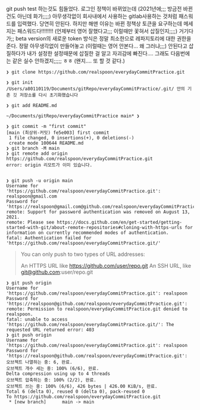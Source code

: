  git push test 하는것도 힘들었다.
 로그인 정책이 바뀌었는데 (2021년에;;; 방금전 바뀐건도 아닌데 화가;;;;)
 아무생각없이 회사내에서 사용하는 gitlab사용하는 것처럼 패스워드를 입력했다.
 당연히 안된다. 하지만 해맨 이유는 바뀐 정책상 토큰을 요구하는데 메세지는 패스워드다!!!!!!!! 
 (언제부터 영어 잘했다고;;; 이럴때만 꽃혀서 삽질인지;;;;)
 거기다가;; beta version의 새로운 token 방식은 정말 최소한으로 레파지토리에 대한 권한을 준다.
 정말 아무생각없이 만들어놓고 (이럴때는 영어 안본다... 왜 그러냐;;;) 안된다고 삽질하다가
 내가 설정한 설정때문에 삽질한 걸 알고 자괴감에 빠진다....
 그래도 다음번에는 같은 실수 안하겠지;;;;; ㅎㅎ
 (왠지.... 또 할 것 같다.)

    ❯ git clone https://github.com/realspoon/everydayCommitPractice.git

    ❯ git init
    /Users/a80110119/Documents/gitRepo/everydayCommitPractice/.git/ 안의 기존 깃 저장소를 다시 초기화했습니다

    ❯ git add README.md

    ~/Documents/gitRepo/everydayCommitPractice main* ❯

    ❯ git commit -m "first commit"
    [main (최상위-커밋) fe5e003] first commit
     1 file changed, 0 insertions(+), 0 deletions(-)
     create mode 100644 README.md
    ❯ git branch -M main
    ❯ git remote add origin https://github.com/realspoon/everydayCommitPractice.git
    error: origin 리모트가 이미 있습니다.


    ❯ git push -u origin main
    Username for 'https://github.com/realspoon/everydayCommitPractice.git': realspoon@gmail.com
    Password for 'https://realspoon@gmail.com@github.com/realspoon/everydayCommitPractice.git':
    remote: Support for password authentication was removed on August 13, 2021.
    remote: Please see https://docs.github.com/en/get-started/getting-started-with-git/about-remote-repositories#cloning-with-https-urls for information on currently recommended modes of authentication.
    fatal: Authentication failed for 'https://github.com/realspoon/everydayCommitPractice.git/'


> You can only push to two types of URL addresses:
> 
> An HTTPS URL like https://github.com/user/repo.git
> An SSH URL, like git@github.com:user/repo.git


    ❯ git push origin
    Username for 'https://github.com/realspoon/everydayCommitPractice.git': realspoon
    Password for 'https://realspoon@github.com/realspoon/everydayCommitPractice.git':
    remote: Permission to realspoon/everydayCommitPractice.git denied to realspoon.
    fatal: unable to access 'https://github.com/realspoon/everydayCommitPractice.git/': The requested URL returned error: 403
    ❯ git push origin
    Username for 'https://github.com/realspoon/everydayCommitPractice.git': realspoon
    Password for 'https://realspoon@github.com/realspoon/everydayCommitPractice.git':
    오브젝트 나열하는 중: 6, 완료.
    오브젝트 개수 세는 중: 100% (6/6), 완료.
    Delta compression using up to 4 threads
    오브젝트 압축하는 중: 100% (2/2), 완료.
    오브젝트 쓰는 중: 100% (6/6), 426 bytes | 426.00 KiB/s, 완료.
    Total 6 (delta 0), reused 0 (delta 0), pack-reused 0
    To https://github.com/realspoon/everydayCommitPractice.git
     * [new branch]      main -> main

